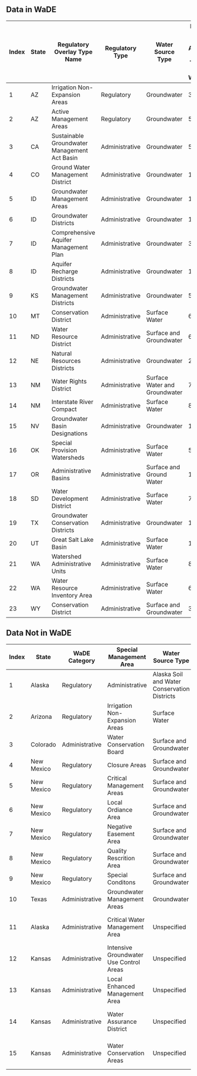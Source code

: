 ## Data in WaDE
Index	|	State	|	Regulatory Overlay Type Name	|	Regulatory Type	|	Water Source Type	|	Num of Reg Areas per Type in WaDE
-------------	|	-------------	|	-------------	|	-------------	|	-------------	|	-------------
1	|	AZ	|	Irrigation Non-Expansion Areas	|	Regulatory	|	Groundwater	|	3
2	|	AZ	|	Active Management Areas	|	Regulatory	|	Groundwater	|	5
3	|	CA	|	Sustainable Groundwater Management Act Basin	|	Administrative	|	Groundwater	|	505
4	|	CO	|	Ground Water Management District	|	Administrative	|	Groundwater	|	13
5	|	ID	|	Groundwater Management Areas	|	Administrative	|	Groundwater	|	12
6	|	ID	|	Groundwater Districts	|	Administrative	|	Groundwater	|	13
7	|	ID	|	Comprehensive Aquifer Management Plan	|	Administrative	|	Groundwater	|	3
8	|	ID	|	Aquifer Recharge Districts	|	Administrative	|	Groundwater	|	1
9	|	KS	|	Groundwater Management Districts	|	Administrative	|	Groundwater	|	5
10	|	MT	|	Conservation District	|	Administrative	|	Surface Water	|	6
11	|	ND	|	Water Resource District	|	Administrative	|	Surface and Groundwater	|	63
12	|	NE	|	Natural Resources Districts	|	Administrative	|	Groundwater	|	23
13	|	NM	|	Water Rights District	|	Administrative	|	Surface Water and Groundwater	|	7
14	|	NM	|	Interstate River Compact	|	Administrative	|	Surface Water	|	8
15	|	NV	|	Groundwater Basin Designations	|	Administrative	|	Groundwater	|	123
16	|	OK	|	Special Provision Watersheds	|	Administrative	|	Surface Water	|	5
17	|	OR	|	Administrative Basins	|	Administrative	|	Surface and Ground Water	|	18
18	|	SD	|	Water Development District	|	Administrative	|	Surface Water	|	7
19	|	TX	|	Groundwater Conservation Districts	|	Administrative	|	Groundwater	|	100
20	|	UT	|	Great Salt Lake Basin	|	Administrative	|	Surface Water	|	1
21	|	WA	|	Watershed Administrative Units	|	Administrative	|	Surface Water	|	846
22	|	WA	|	Water Resource Inventory Area	|	Administrative	|	Surface Water	|	62
23	|	WY	|	Conservation District	|	Administrative	|	Surface and Groundwater	|	34





## Data Not in WaDE
Index	|	State	|	WaDE Category	|	Special Management Area	|	Water Source Type	|	WaDE Mapping Status
-------------	|	-------------	|	-------------	|	-------------	|	-------------	|	-------------
1	|	Alaska	|	Regulatory	|	Administrative	|	Alaska Soil and Water Conservation Districts	|	To be imported
2	|	Arizona	|	Regulatory	|	Irrigation Non-Expansion Areas	|	Surface Water	|	To be imported
3	|	Colorado	|	Administrative	|	Water Conservation Board	|	Surface and Groundwater	|	To be imported
4	|	New Mexico	|	Regulatory	|	Closure Areas	|	Surface and Groundwater	|	To be imported
5	|	New Mexico	|	Regulatory	|	Critical Management Areas	|	Surface and Groundwater	|	To be imported
6	|	New Mexico	|	Regulatory	|	Local Ordiance Area	|	Surface and Groundwater	|	To be imported
7	|	New Mexico	|	Regulatory	|	Negative Easement Area	|	Surface and Groundwater	|	To be imported
8	|	New Mexico	|	Regulatory	|	Quality Rescrition Area	|	Surface and Groundwater	|	To be imported
9	|	New Mexico	|	Regulatory	|	Special Conditons	|	Surface and Groundwater	|	To be imported
10	|	Texas	|	Administrative	|	Groundwater Management Areas	|	Groundwater	|	To be imported
11	|	Alaska	|	Administrative	|	Critical Water Management Area	|	Unspecified	|	Unavailable or identified incomplete
12	|	Kansas	|	Administrative	|	Intensive Groundwater Use Control Areas	|	Unspecified	|	Unavailable or identified incomplete
13	|	Kansas	|	Administrative	|	Local Enhanced Management Area	|	Unspecified	|	Unavailable or identified incomplete
14	|	Kansas	|	Administrative	|	Water Assurance District	|	Unspecified	|	Unavailable or identified incomplete
15	|	Kansas	|	Administrative	|	Water Conservation Areas	|	Unspecified	|	Unavailable or identified incomplete





